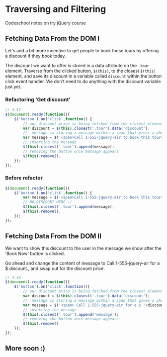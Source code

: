 # Traversing and Filtering
Codeschool notes on try jQuery course

## Fetching Data From the DOM I
Let's add a bit more incentive to get people to book these tours by offering a discount if they book today.

The discount we want to offer is stored in a data attribute on the `.tour` element. Traverse from the clicked button, `$(this)`, to the closest `$(this)` element, and save its discount in a variable called `discount` within the button click event handler. We don't need to do anything with the discount variable just yet.

### Refactoring 'Get discount'
```javascript
// 3:17
$(document).ready(function(){
    $('button').on('click',function() {
        // our discount price is being fetched from the closest element to `.tour` which is the data-discount attribute which is storing the discount price for each tour.
        var discount = $(this).closest('.tour').data('discount');
        //  message is storing a message within a span that gives a phone number
        var message = $('<span>Call 1-555-jquery-air to book this tour</span>');
        // inserting the message
        $(this).closest('.tour').append(message);
        // removing the button once message appears
        $(this).remove();
    });
});
```

### Before refactor
```javascript
$(document).ready(function(){
    $('button').on('click',function() {
        var message = $('<span>Call 1-555-jquery-air to book this tour</span>');
        // NO DISCOUNT HERE :(
        $(this).closest('.tour').append(message);
        $(this).remove();
    });
});
```
## Fetching Data From the DOM II
We want to show this discount to the user in the message we show after the 'Book Now' button is clicked.

Go ahead and change the content of message to Call 1-555-jquery-air for a $<discount> discount., and swap out <discount> for the discount price.

```javascript
// 3:18
$(document).ready(function(){
    $('button').on('click'.function(){
        // our discount price is being fetched from the closest element to `.tour` which is the `data-discount` attribute which is storing the discount price for each tour.
        var discount = $(this).closest('.tour').data('discount');
        //  message is storing a message within a span that gives a phone number  and also contains the discount amount the user is receiving
        var message = $('<span> Call 1-555-jquery-air for a $ '+discount+' discount</span>');
        // inserting the message
        $(this).closest('.tour').append('message');
        // removing the button once message appears
        $(this).remove()
    });
});
```

## More soon :)
